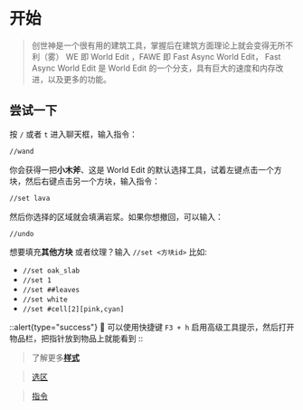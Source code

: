 # 开始

> 创世神是一个很有用的建筑工具，掌握后在建筑方面理论上就会变得无所不利（雾）
> WE 即 World Edit ，FAWE 即 Fast Async World Edit，
> Fast Async World Edit 是 World Edit 的一个分支，具有巨大的速度和内存改进，以及更多的功能。

## 尝试一下

按 `/` 或者 `t` 进入聊天框，输入指令：

```bash
//wand
```

你会获得一把**小木斧**、这是 World Edit 的默认选择工具，试着左键点击一个方块，然后右键点击另一个方块，输入指令：

```bash
//set lava
```

然后你选择的区域就会填满岩浆。如果你想撤回，可以输入：

```bash
//undo
```

想要填充**其他方块** 或者纹理？输入 `//set <方块id>` 比如:

- `//set oak_slab`
- `//set 1`
- `//set ##leaves`
- `//set white`
- `//set #cell[2][pink,cyan]`

::alert{type="success"}
🚩 可以使用快捷键 `F3 + h` 启用高级工具提示，然后打开物品栏，把指针放到物品上就能看到
::


> 了解更多[**样式**](patterns)

> [选区](selections)

> [指令](commands)

